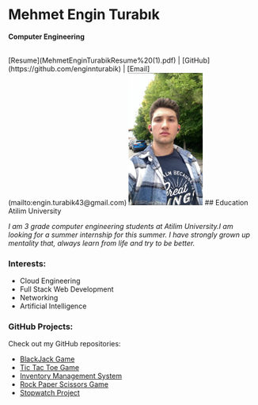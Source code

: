 # Mehmet Engin Turabık
__Computer Engineering__

<br>
[Resume](MehmetEnginTurabikResume%20(1).pdf)  |  [GitHub](https://github.com/enginnturabik)  |  [Email](mailto:engin.turabik43@gmail.com)

<img src="engin.jpg" alt="My Photo" style="max-width:150px; height:auto;">
## Education
Atilim University

*I am 3 grade computer engineering students at Atilim University.I am looking for a summer internship for this summer. I have strongly grown up mentality that, always learn from life and try to be better.*

### Interests:
- Cloud Engineering
- Full Stack Web Development
- Networking
- Artificial Intelligence


### GitHub Projects:
Check out my GitHub repositories:
- [BlackJack Game](https://github.com/enginnturabik/BlackJack-game-JS)
- [Tic Tac Toe Game](https://github.com/enginnturabik/tic-tac-toe-game)
- [Inventory Management System](https://github.com/enginnturabik/my-database-project)
- [Rock Paper Scissors Game](https://github.com/enginnturabik/rock_paper_scissors)
- [Stopwatch Project](https://github.com/enginnturabik/stopwatch_project)

